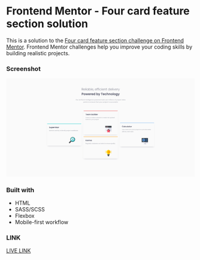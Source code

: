 # Frontend Mentor - Four card feature section solution

This is a solution to the [Four card feature section challenge on Frontend Mentor](https://www.frontendmentor.io/challenges/four-card-feature-section-weK1eFYK). Frontend Mentor challenges help you improve your coding skills by building realistic projects.

### Screenshot

![Screenshot](./app/assets/images/Screenshot.png)

### Built with

- HTML
- SASS/SCSS
- Flexbox
- Mobile-first workflow

### LINK

[LIVE LINK](https://neitodesu.github.io/FEM-Four-Card-Section-Solution)
